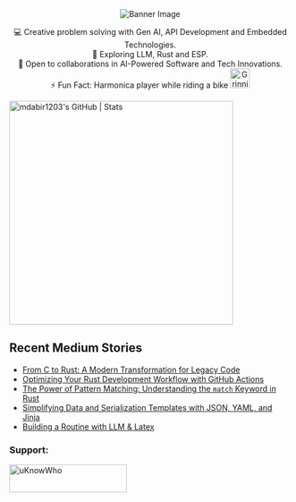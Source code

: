 <div align="center">
  <img src="https://github.com/mdabir1203/mdabir1203/assets/66947064/dc33981c-00bf-42e4-a644-06d63ecc16d7" alt="Banner Image" />
  
</div>

<p style="text-align: center;">

<div align="center">
💻 Creative problem solving with Gen AI, API Development and Embedded Technologies.<br>
🌱 Exploring LLM, Rust and ESP.<br>
🚀 Open to collaborations in AI-Powered Software and Tech Innovations.<br>
⚡ Fun Fact: Harmonica player while riding a bike
  <img src="https://raw.githubusercontent.com/Tarikul-Islam-Anik/Animated-Fluent-Emojis/master/Emojis/Smilies/Grinning%20Cat%20with%20Smiling%20Eyes.png" alt="Grinning Cat with Smiling Eyes" width="35" height="35" />
</p>
</div>

<a align="mid-center" href="https://quira.sh?utm_source=widgets&utm_campaign=mdabir1203">
  <img src="https://stats.quira.sh/mdabir1203/github?theme=dark" alt="mdabir1203's GitHub | Stats" width="400" height="400">
</a>


## Recent Medium Stories

<!-- BLOG-POST-LIST:START -->
- [From C to Rust: A Modern Transformation for Legacy Code](https://medium.com/@md.abir1203/from-c-to-rust-a-modern-transformation-for-legacy-code-df053d9dce27?source=rss-b62bf3bb75c7------2)
- [Optimizing Your Rust Development Workflow with GitHub Actions](https://medium.com/@md.abir1203/optimizing-your-rust-development-workflow-with-github-actions-7675e44142d8?source=rss-b62bf3bb75c7------2)
- [The Power of  Pattern Matching: Understanding the `match` Keyword in Rust](https://medium.com/@md.abir1203/the-power-of-pattern-matching-understanding-the-match-keyword-in-rust-0f14d1ea971c?source=rss-b62bf3bb75c7------2)
- [Simplifying Data and Serialization Templates with JSON, YAML, and Jinja](https://towardsdev.com/simplifying-data-and-serialization-templates-with-json-yaml-and-jinja-54e9ca815c52?source=rss-b62bf3bb75c7------2)
- [Building a Routine with LLM &amp; Latex](https://medium.com/@md.abir1203/building-a-routine-with-llm-latex-5517a55f51a8?source=rss-b62bf3bb75c7------2)
<!-- BLOG-POST-LIST:END -->


**<h3 align="left">Support:</h3>**
<p><a href="https://www.buymeacoffee.com/uKnowWho"> <img align="left" src="https://cdn.buymeacoffee.com/buttons/v2/default-yellow.png" height="50" width="210" alt="uKnowWho" /></a></p><br><br>

